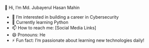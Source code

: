    👋 Hi, I’m Md. Jubayerul Hasan Mahin

- 👀 I’m interested in building a career in Cybersecurity
- 🌱 Currently learning Python
- 📫 How to reach me: [Social Media Links]  
- 😄 Pronouns: He  
- ⚡ Fun fact: I’m passionate about learning new technologies daily!
